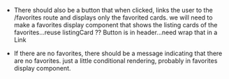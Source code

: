 

* There should also be a button that when clicked, links the user to the /favorites route and displays only the favorited cards.
    we will need to make a favorites display component that shows the listing cards of the favorites...reuse listingCard ??
    Button is in header...need wrap that in a Link

<!-- * Users should be able to unfavorite a card both on the relevant route (/areas/:area_id/:listing_id) as well as the /favorites route. 
    Two buttons, one in favorites display and one in listing details
    method in app that removes a favorite...pass in the favorite to removes id, filter through and create new array with every one but the one that matches the id, save that to a variable, set state to said variable -->


* If there are no favorites, there should be a message indicating that there are no favorites.
    just a little conditional rendering, probably in favorites display component. 